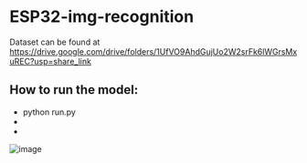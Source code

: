 # ESP32-img-recognition
Dataset can be found at https://drive.google.com/drive/folders/1UfVO9AhdGujUo2W2srFk6lWGrsMxuREC?usp=share_link


## How to run the model:

* python run.py <model name> <img-file>
* 
* 

![image](https://github.com/user-attachments/assets/0769358d-c494-4ed5-9281-afec4ff2f9e4)


